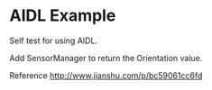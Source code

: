 # AIDL Example

Self test for using AIDL.

Add SensorManager to return the Orientation value.

Reference http://www.jianshu.com/p/bc59061cc6fd
